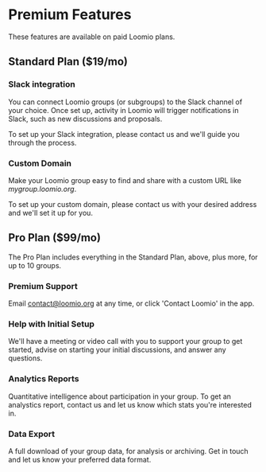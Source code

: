 # Premium Features
These features are available on paid Loomio plans. 

## Standard Plan ($19/mo)

### Slack integration

You can connect Loomio groups (or subgroups) to the Slack channel of your choice. Once set up, activity in Loomio will trigger notifications in Slack, such as new discussions and proposals.

To set up your Slack integration, please contact us and we'll guide you through the process.

### Custom Domain
Make your Loomio group easy to find and share with a custom URL like *mygroup.loomio.org*. 

To set up your custom domain, please contact us with your desired address and we'll set it up for you.

## Pro Plan ($99/mo)
The Pro Plan includes everything in the Standard Plan, above, plus more, for up to 10 groups.

### Premium Support
Email contact@loomio.org at any time, or click 'Contact Loomio' in the app.

### Help with Initial Setup
We'll have a meeting or video call with you to support your group to get started, advise on starting your initial discussions, and answer any questions.

### Analytics Reports
Quantitative intelligence about participation in your group. To get an analystics report, contact us and let us know which stats you're interested in.

### Data Export
A full download of your group data, for analysis or archiving. Get in touch and let us know your preferred data format.
